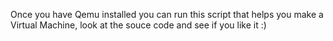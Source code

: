 Once you have Qemu installed you can run this script that helps you make a Virtual Machine, look at the souce code and see if you like it :)
